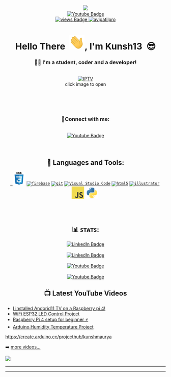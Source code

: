 

<div id="header" align="center">
  <a href="https://github.com/kunsh13">
  <img src="https://media.giphy.com/media/M9gbBd9nbDrOTu1Mqx/giphy.gif" width="100"/>
  </a>
</div>

<div align="center">
  <a href="https://www.youtube.com/channel/UChjcJ5YiWWuZ2jurCQD-JVw">
    <img src="https://img.shields.io/badge/YouTube-red?style=for-the-badge&logo=youtube&logoColor=white" alt="Youtube Badge"/>
  </a>

</div>




<div id="badges" align="center" width="170px" height="24">
  <a href="https://github.com/kunsh13">
    <img src="https://komarev.com/ghpvc/?username=kunsh13&label=PROFILE%20VISITORS&color=blueviolet&style=flat-square" alt="views Badge"/>
  </a>
  <a href="https://github.com/kunsh13">
    <img src="https://komarev.com/ghpvc/?username=kunsh13&style=flat-square&color=blue" alt="avipatilpro" alt="Youtube Badge"/>
  </a>
</div>
<h1 align="center"> Hello There   <a href="https://github.com/kunsh13"><img src="Hi.gif" width="48"></a>, I'm Kunsh13  😎</h1> 
  <h3 align="center">👨‍🎓 I'm a student, coder and a developer!</h3>

<br>





<div id="iptv" align="center" >
  <a href="https://kunsh13.github.io/iptv/">
    <img src="https://kunsh13.github.io/iptv//img/banner.png" alt="IPTV" width="300px" hight="168.75px" />
  </a>
</div>


<div align="center">click image to open</div>
<br>
<br>
<br>
<br>





<h3 align="center">🔗Connect with me: </h3>
<!--[<img align="left" alt="YT" | YouTube" width="22px" src="https://cdn.jsdelivr.net/npm/simple-icons@v3/icons/youtube.svg" />][youtube] -->


<br>
  <div align="center" >
  <a href="https://github.com/kunsh13">
    <img  width="120px" src="https://www.gstatic.com/youtube/img/branding/youtubelogo/svg/youtubelogo.svg" alt="Youtube Badge"/>
  </a>
  </div>
<br>

<br>



<h2 align="center">🧬 Languages and Tools: </h2>
<p align="center"><code><a href="https://www.w3schools.com/css/" target="_blank"> <img src="https://raw.githubusercontent.com/devicons/devicon/master/icons/css3/css3-original-wordmark.svg" alt="css3" width="40" height="40"/></a></code> <code><a href="https://firebase.google.com/" target="_blank"><img src="https://www.vectorlogo.zone/logos/firebase/firebase-icon.svg" alt="firebase" width="40" height="40"/></a></code> <code><a href="https://git-scm.com/" target="_blank"><img src="https://www.vectorlogo.zone/logos/git-scm/git-scm-icon.svg" alt="git" width="40" height="40"/></a></code> <code><a href="https://www.adobe.com/products/premiere.html" target="_blank"><img src="https://seeklogo.com/images/V/visual-studio-code-logo-284BC24C39-seeklogo.com.png" alt="Visual Studio Code" width="40" height="40"/></a></code> <code><a href="https://www.w3.org/html/" target="_blank"><img src="https://cdn-icons-png.flaticon.com/512/1051/1051277.png?w=360" alt="html5" width="40" height="40"/></a></code> <code><a href="https://www.adobe.com/in/products/illustrator.html" target="_blank"><img src="https://www.adobe.com/content/dam/shared/images/product-icons/svg/illustrator.svg" alt="illustrator" width="40" height="40"/></a></code> <code><a href="https://developer.mozilla.org/en-US/docs/Web/JavaScript" target="_blank"><img src="https://raw.githubusercontent.com/devicons/devicon/master/icons/javascript/javascript-original.svg" alt="javascript" width="40" height="40"/></a></code> <code><a href="https://www.python.org" target="_blank"><img src="https://raw.githubusercontent.com/devicons/devicon/master/icons/python/python-original.svg" alt="python" width="40" height="40"/></a></code> 





 




<br><br>
 
<h2 align="center"> 📊 ꜱᴛᴀᴛꜱ: </h2>








<div id="badges" align="center">
  
  
  
  
  <a href="https://github.com/kunsh13">
    <img src="https://github-readme-stats.vercel.app/api?username=kunsh13&bg_color=30,e96443,904e95&title_color=fff&text_color=fff" alt="LinkedIn Badge"/>
  </a>
  
  <br>
  <br>

  
  <a href="https://github.com/kunsh13">
    <img src="https://github-profile-summary-cards.vercel.app/api/cards/profile-details?username=kunsh13&theme=solarized_dark" alt="LinkedIn Badge"/>
  </a>
  

  <br>
  <br>
  <a href="https://github.com/kunsh13">
    <img src="https://github-readme-stats.vercel.app/api/top-langs/?username=kunsh13&bg_color=10,e96443,904e95&langs_count=10&hide_border=true&show_icons=true&title_color=fff&text_color=fff" alt="Youtube Badge"/>
  </a>
<br>
  <br>
  <a href="https://github.com/kunsh13">
    <img src="http://github-readme-streak-stats.herokuapp.com?user=kunsh13&theme=vue-dark&hide_border=true&date_format=j%20M%5B%20Y%5D" alt="Youtube Badge"/>
  </a>
</div>



<h2 align="center">📺 Latest YouTube Videos</h2>

<!-- YOUTUBE:START -->
- [I installed Andorid11 TV on a Raspberry pi 4! ](https://www.youtube.com/watch?v=r5ADG2JfqE8&t=150s)
- [WiFi ESP32 LED Control Project](https://www.youtube.com/watch?v=Hgq2KX5w-_o)
- [Raspberry Pi 4 setup for beginner ⚡](https://www.youtube.com/watch?v=xyIubuL3Bs8)
- [Arduino Humidity Temperature Project](https://www.youtube.com/watch?v=dFksEX6Vnfc)

https://create.arduino.cc/projecthub/kunshmaurya
<!-- YOUTUBE:END -->

➡️ [more videos...](https://www.youtube.com/channel/UChjcJ5YiWWuZ2jurCQD-JVw)

![](https://hit.yhype.me/github/profile?user_id=52669820)



---

---

